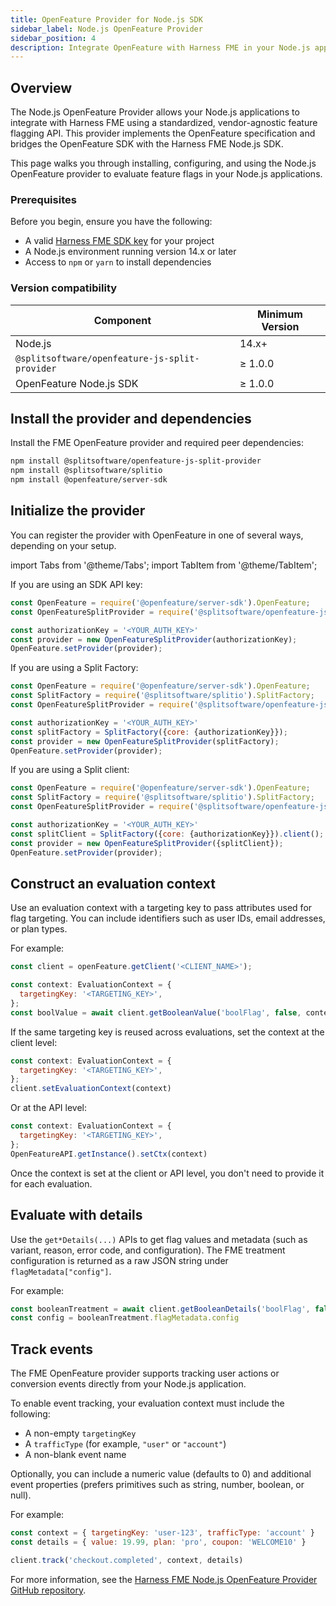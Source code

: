```yaml
---
title: OpenFeature Provider for Node.js SDK
sidebar_label: Node.js OpenFeature Provider
sidebar_position: 4
description: Integrate OpenFeature with Harness FME in your Node.js applications to evaluate feature flags, manage contexts, and track events using a standardized SDK.
---
```


## Overview

The <Tooltip id="fme.openfeature.provider">Node.js OpenFeature Provider</Tooltip> allows your Node.js applications to integrate with Harness FME using a standardized, vendor-agnostic feature flagging API. This provider implements the OpenFeature specification and bridges the OpenFeature SDK with the Harness FME Node.js SDK.

This page walks you through installing, configuring, and using the Node.js OpenFeature provider to evaluate <Tooltip id="fme.openfeature.feature-flag">feature flags</Tooltip> in your Node.js applications.

### Prerequisites

Before you begin, ensure you have the following:

- A valid [Harness FME SDK key](/docs/feature-management-experimentation/sdks-and-infrastructure/#api-keys) for your project  
- A Node.js environment running version 14.x or later  
- Access to `npm` or `yarn` to install dependencies  

### Version compatibility

| Component                                | Minimum Version |
| ---------------------------------------- | ---------------- |
| Node.js                                  | 14.x+            |
| `@splitsoftware/openfeature-js-split-provider` | ≥ 1.0.0    |
| OpenFeature Node.js SDK                  | ≥ 1.0.0          |

## Install the provider and dependencies

Install the FME OpenFeature provider and required peer dependencies:

```bash
npm install @splitsoftware/openfeature-js-split-provider
npm install @splitsoftware/splitio
npm install @openfeature/server-sdk
```

## Initialize the provider

You can register the provider with OpenFeature in one of several ways, depending on your setup.

import Tabs from '@theme/Tabs';
import TabItem from '@theme/TabItem';

<Tabs queryString="initialize-provider-selection">
<TabItem value="sdk" label="SDK API Key">

If you are using an SDK API key:

```javascript
const OpenFeature = require('@openfeature/server-sdk').OpenFeature;
const OpenFeatureSplitProvider = require('@splitsoftware/openfeature-js-split-provider').OpenFeatureSplitProvider;

const authorizationKey = '<YOUR_AUTH_KEY>'
const provider = new OpenFeatureSplitProvider(authorizationKey);
OpenFeature.setProvider(provider);
```

</TabItem>
<TabItem value="factory" label="Split Factory">

If you are using a Split Factory: 

```javascript
const OpenFeature = require('@openfeature/server-sdk').OpenFeature;
const SplitFactory = require('@splitsoftware/splitio').SplitFactory;
const OpenFeatureSplitProvider = require('@splitsoftware/openfeature-js-split-provider').OpenFeatureSplitProvider;

const authorizationKey = '<YOUR_AUTH_KEY>'
const splitFactory = SplitFactory({core: {authorizationKey}});
const provider = new OpenFeatureSplitProvider(splitFactory);
OpenFeature.setProvider(provider);
```

</TabItem>
<TabItem value="client" label="Split Client">

If you are using a Split client:

```javascript
const OpenFeature = require('@openfeature/server-sdk').OpenFeature;
const SplitFactory = require('@splitsoftware/splitio').SplitFactory;
const OpenFeatureSplitProvider = require('@splitsoftware/openfeature-js-split-provider').OpenFeatureSplitProvider;

const authorizationKey = '<YOUR_AUTH_KEY>'
const splitClient = SplitFactory({core: {authorizationKey}}).client();
const provider = new OpenFeatureSplitProvider({splitClient});
OpenFeature.setProvider(provider);
```

</TabItem>
</Tabs>

## Construct an evaluation context

Use an <Tooltip id="fme.openfeature.evaluation-context">evaluation context</Tooltip> with a <Tooltip id="fme.openfeature.targeting-key">targeting key</Tooltip> to pass attributes used for flag targeting. You can include identifiers such as user IDs, email addresses, or plan types.

For example:

```javascript
const client = openFeature.getClient('<CLIENT_NAME>');

const context: EvaluationContext = {
  targetingKey: '<TARGETING_KEY>',
};
const boolValue = await client.getBooleanValue('boolFlag', false, context);
```

If the same targeting key is reused across evaluations, set the context at the client level:

```javascript
const context: EvaluationContext = {
  targetingKey: '<TARGETING_KEY>',
};
client.setEvaluationContext(context)
```

Or at the API level: 

```javascript
const context: EvaluationContext = {
  targetingKey: '<TARGETING_KEY>',
};
OpenFeatureAPI.getInstance().setCtx(context)
```

Once the context is set at the client or API level, you don't need to provide it for each evaluation.

## Evaluate with details

Use the `get*Details(...)` APIs to get flag values and metadata (such as variant, reason, error code, and configuration). The FME treatment configuration is returned as a raw JSON string under `flagMetadata["config"]`.

For example: 

```javascript
const booleanTreatment = await client.getBooleanDetails('boolFlag', false, context);
const config = booleanTreatment.flagMetadata.config
```

## Track events

The FME OpenFeature provider supports tracking user actions or conversion <Tooltip id="fme.openfeature.events">events</Tooltip> directly from your Node.js application.

To enable event tracking, your evaluation context must include the following:

- A non-empty `targetingKey`
- A `trafficType` (for example, `"user"` or `"account"`)
- A non-blank event name

Optionally, you can include a numeric value (defaults to 0) and additional event properties (prefers primitives such as string, number, boolean, or null).

For example:

```javascript
const context = { targetingKey: 'user-123', trafficType: 'account' }
const details = { value: 19.99, plan: 'pro', coupon: 'WELCOME10' }

client.track('checkout.completed', context, details)
```

For more information, see the [Harness FME Node.js OpenFeature Provider GitHub repository](https://github.com/splitio/split-openfeature-provider-js).